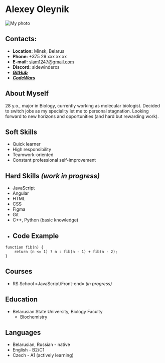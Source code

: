 # Alexey Oleynik
![My photo](https://iili.io/Hiuu4aV.jpg)

## Contacts:
- **Location:** Minsk, Belarus
- **Phone:** +375 29 xxx xx xx
- **E-mail:** slam1247@gmail.com
- **Discord:** sidewinderxs
- ***[GitHub](https://AlexOleynik95.github.io/)***
- ***[CodeWars](https://www.codewars.com/users/AlexOleynik)***
## About Myself
28 y.o., major in Biology, currently working as molecular biologist.
Decided to switch jobs as my speciality let me to personal stagnation.
Looking forward to new horizons and opportunities (and hard but rewarding work).
## Soft Skills
- Quick learner
- High responsibility
- Teamwork-oriented
- Constant professional self-improvement
## Hard Skills *(work in progress)*
- JavaScript
- Angular
- HTML
- CSS
- Figma
- Git
- C++, Python (basic knowledge)
- ## Code Example
```
function fib(n) {
	return (n <= 1) ? n : fib(n - 1) + fib(n - 2);
}
```
## Courses
- RS School «JavaScript/Front-end» *(in progress)*
## Education
- Belarusian State University, Biology Faculty
  - Biochemistry
 ## Languages
- Belarusian, Russian - native
- English - B2/C1
- Czech - A1 (actively learning)